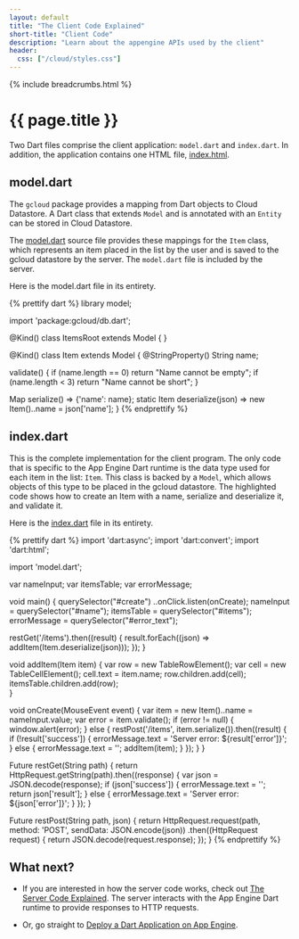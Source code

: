 ```yaml
---
layout: default
title: "The Client Code Explained"
short-title: "Client Code"
description: "Learn about the appengine APIs used by the client"
header:
  css: ["/cloud/styles.css"]
---
```


{% include breadcrumbs.html %}

# {{ page.title }} 

Two Dart files comprise the client application: `model.dart` and `index.dart`.
In addition, the application contains one HTML file,
<a href="https://github.com/dart-lang/appengine_samples/blob/master/clientserver/web/index.html">index.html</a>.

## model.dart

The `gcloud` package provides a mapping from Dart objects
to Cloud Datastore.
A Dart class that extends `Model` and is annotated with an
`Entity` can be stored in Cloud Datastore.

The
[model.dart](https://github.com/dart-lang/appengine_samples/blob/master/clientserver/web/model.dart)
source file provides these mappings for the
`Item` class, which represents an item placed in the list by the user
and is saved to the gcloud datastore by the server.
The `model.dart` file is included by the server.

Here is the model.dart file in its entirety.

{% prettify dart %}
library model;

import 'package:gcloud/db.dart';

@Kind()
class ItemsRoot extends Model { }

@Kind()
class Item extends Model {
  @StringProperty()
  String name;

  validate() {
    if (name.length == 0) return "Name cannot be empty";
    if (name.length < 3) return "Name cannot be short";
  }

  Map serialize() => {'name': name};
  static Item deserialize(json) => new Item()..name = json['name'];
}
{% endprettify %}

## index.dart

This is the complete implementation for the client program.
The only code that is specific to the App Engine Dart runtime
is the data type used for each item in the list: `Item`.
This class is backed by a `Model`,
which allows objects of this type to be placed in the gcloud datastore.
The highlighted code shows how to create an Item with a name,
serialize and deserialize it, and validate it.

Here is the
<a href="https://github.com/dart-lang/appengine_samples/blob/master/clientserver/web/index.dart">index.dart</a>
file in its entirety.

{% prettify dart %}
import 'dart:async';
import 'dart:convert';
import 'dart:html';

import 'model.dart';

var nameInput;
var itemsTable;
var errorMessage;

void main() {
  querySelector("#create")
      ..onClick.listen(onCreate);
  nameInput = querySelector("#name");
  itemsTable = querySelector("#items");
  errorMessage = querySelector("#error_text");
  
  restGet('/items').then((result) {
    result.forEach((json) => addItem(Item.deserialize(json)));
  });
}

void addItem(Item item) {
  var row = new TableRowElement();
  var cell = new TableCellElement();
  cell.text = item.name;
  row.children.add(cell);
  itemsTable.children.add(row);  
}

void onCreate(MouseEvent event) {
  var item = new Item()..name = nameInput.value;
  var error = item.validate();
  if (error != null) {
    window.alert(error);
  } else {
    restPost('/items', item.serialize()).then((result) {
      if (!result['success']) {
        errorMessage.text = 'Server error: ${result['error']}';
      } else {
        errorMessage.text = '';
        addItem(item);
      }
    });
  }
}

Future restGet(String path) {
  return HttpRequest.getString(path).then((response) {
    var json = JSON.decode(response);
    if (json['success']) {
      errorMessage.text = '';
      return json['result'];
    } else {
      errorMessage.text = 'Server error: ${json['error']}';
    }
  });
}

Future restPost(String path, json) {
  return HttpRequest.request(path, method: 'POST', sendData: JSON.encode(json))
      .then((HttpRequest request) {
        return JSON.decode(request.response);
      });
}
{% endprettify %}

## What next?

* If you are interested in how the server code works, check out
<a href="/cloud/servercode.html">The Server Code Explained</a>.
The server interacts with the App Engine Dart runtime to provide
responses to HTTP requests.

* Or, go straight to
<a href="/cloud/deploy.html">Deploy a Dart Application on App Engine</a>.
